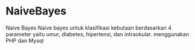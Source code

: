 # NaiveBayes
Naive Bayes
Naive bayes untuk klasifikasi kebutaan berdasarkan 4 parameter yaitu umur, diabetes, hipertensi, dan intraokular. menggunakan PHP dan Mysql
